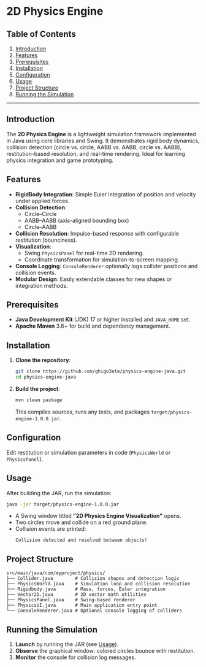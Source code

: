 # 2D Physics Engine
## Table of Contents
1. [Introduction](#introduction)
2. [Features](#features)
3. [Prerequisites](#prerequisites)
4. [Installation](#installation)
5. [Configuration](#configuration)
6. [Usage](#usage)
7. [Project Structure](#project-structure)
8. [Running the Simulation](#running-the-simulation)
---

## Introduction
The **2D Physics Engine** is a lightweight simulation framework implemented in Java using core libraries and Swing. It demonstrates rigid body dynamics, collision detection (circle vs. circle, AABB vs. AABB, circle vs. AABB), restitution-based resolution, and real-time rendering. Ideal for learning physics integration and game prototyping.

## Features
- **RigidBody Integration**: Simple Euler integration of position and velocity under applied forces.
- **Collision Detection**:
    - Circle–Circle
    - AABB–AABB (axis-aligned bounding box)
    - Circle–AABB
- **Collision Resolution**: Impulse-based response with configurable restitution (bounciness).
- **Visualization**:
    - Swing `PhysicsPanel` for real-time 2D rendering.
    - Coordinate transformation for simulation-to-screen mapping.
- **Console Logging**: `ConsoleRenderer` optionally logs collider positions and collision events.
- **Modular Design**: Easily extendable classes for new shapes or integration methods.

## Prerequisites
- **Java Development Kit** (JDK) 17 or higher installed and `JAVA_HOME` set.
- **Apache Maven** 3.6+ for build and dependency management.

## Installation
1. **Clone the repository**:
    ```bash
    git clone https://github.com/ghigo3ate/physics-engine-java.git
    cd physics-engine-java
    ```
2. **Build the project**:
    ```bash
    mvn clean package
    ```
   This compiles sources, runs any tests, and packages `target/physics-engine-1.0.0.jar`.

## Configuration
Edit restitution or simulation parameters in code (`PhysicsWorld` or `PhysicsPanel`).

## Usage
After building the JAR, run the simulation:
```bash
java -jar target/physics-engine-1.0.0.jar
```
- A Swing window titled **"2D Physics Engine Visualization"** opens.
- Two circles move and collide on a red ground plane.
- Collision events are printed:
  ```text
  Collision detected and resolved between objects!
  ```

## Project Structure
```
src/main/java/com/myproject/physics/
├── Collider.java        # Collision shapes and detection logic
├── PhysicsWorld.java    # Simulation loop and collision resolution
├── Rigidbody.java       # Mass, forces, Euler integration
├── Vector2D.java        # 2D vector math utilities
├── PhysicsPanel.java    # Swing-based renderer
├── PhysicsUI.java       # Main application entry point
└── ConsoleRenderer.java # Optional console logging of colliders
```

## Running the Simulation
1. **Launch** by running the JAR (see [Usage](#usage)).
2. **Observe** the graphical window: colored circles bounce with restitution.
3. **Monitor** the console for collision log messages.

